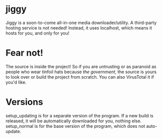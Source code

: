 # jiggy
Jiggy is a soon-to-come all-in-one media downloader/utility. A third-party hosting service is not needed! Instead, it uses localhost, which means it hosts for you, and only for you!

# Fear not!
The source is inside the project! So if you are untrusting or as paranoid as people who wear tinfoil hats because *the government*, the source is yours to look over or build the project from scratch. You can also VirusTotal it if you'd like.

# Versions
setup_updating is for a separate version of the program. If a new build is released, it will be automatically downloaded for you, nothing else.
setup_normal is for the base version of the program, which does not auto-update.
